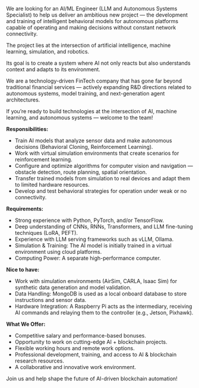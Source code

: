 We are looking for an AI/ML Engineer (LLM and Autonomous Systems Specialist)
to help us deliver an ambitious new project — the development and training of
intelligent behavioral models for autonomous platforms capable of operating
and making decisions without constant network connectivity.

The project lies at the intersection of artificial intelligence, machine
learning, simulation, and robotics.

Its goal is to create a system where AI not only reacts but also understands
context and adapts to its environment.

We are a technology-driven FinTech company that has gone far beyond
traditional financial services — actively expanding R&D directions related to
autonomous systems, model training, and next-generation agent architectures.

If you’re ready to build technologies at the intersection of AI, machine
learning, and autonomous systems — welcome to the team!

**Responsibilities:**

  * Train AI models that analyze sensor data and make autonomous decisions (Behavioral Cloning, Reinforcement Learning).
  * Work with virtual simulation environments that create scenarios for reinforcement learning.
  * Configure and optimize algorithms for computer vision and navigation — obstacle detection, route planning, spatial orientation.
  * Transfer trained models from simulation to real devices and adapt them to limited hardware resources.
  * Develop and test behavioral strategies for operation under weak or no connectivity.

  
  

**Requirements:**

  * Strong experience with Python, PyTorch, and/or TensorFlow.
  * Deep understanding of CNNs, RNNs, Transformers, and LLM fine-tuning techniques (LoRA, PEFT).
  * Experience with LLM serving frameworks such as vLLM, Ollama.
  * Simulation & Training: The AI model is initially trained in a virtual environment using cloud platforms.
  * Computing Power: A separate high-performance computer.

**Nice to have:**

  * Work with simulation environments (AirSim, CARLA, Isaac Sim) for synthetic data generation and model validation.
  * Data Handling: MongoDB is used as a local onboard database to store instructions and sensor data. 
  * Hardware Integration: A Raspberry Pi acts as the intermediary, receiving AI commands and relaying them to the controller (e.g., Jetson, Pixhawk). 

  
  

**What We Offer:**

  * Competitive salary and performance-based bonuses.
  * Opportunity to work on cutting-edge AI + blockchain projects.
  * Flexible working hours and remote work options.
  * Professional development, training, and access to AI & blockchain research resources.
  * A collaborative and innovative work environment. 

Join us and help shape the future of AI-driven blockchain automation!